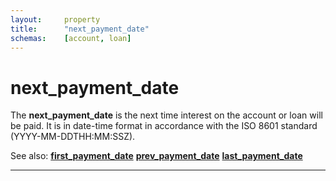 ```yaml
---
layout:     property
title:      "next_payment_date"
schemas:    [account, loan]
---
```


# next_payment_date
The **next_payment_date** is the next time interest on the account or loan will be paid. It is in date-time format in accordance with the ISO 8601 standard (YYYY-MM-DDTHH:MM:SSZ).

See also:
[**first_payment_date**][fpd]
[**prev_payment_date**][ppd]
[**last_payment_date**][lpd]

---
[fpd]: https://github.com/suadelabs/fire/blob/master/documentation/first_payment_date.md
[ppd]: https://github.com/suadelabs/fire/blob/master/documentation/prev_payment_date.md
[lpd]: https://github.com/suadelabs/fire/blob/master/documentation/last_payment_date.md